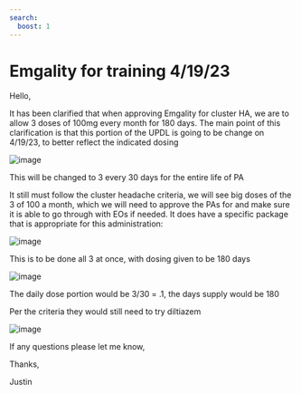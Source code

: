 ```yaml
---
search:
  boost: 1
---
```


# Emgality for training 4/19/23

Hello,

It has been clarified that when approving Emgality for cluster HA, we are to allow 3 doses of 100mg every month for 180 days.
The main point of this clarification is that this portion of the UPDL is going to be change on 4/19/23, to better reflect the indicated dosing

![image](https://user-images.githubusercontent.com/122046056/229955177-94b95532-800a-4487-9283-fdef51b1cb91.png)

This will be changed to 3 every 30 days for the entire life of PA
 
It still must follow the cluster headache criteria, we will see big doses of the 3 of 100 a month, which we will need to approve the PAs for and make sure it is able to go through with EOs if needed. It does have a specific package that is appropriate for this administration:

![image](https://user-images.githubusercontent.com/122046056/229955208-0e6ff388-4623-4944-81b3-ca41da8b59c4.png)

This is to be done all 3 at once, with dosing given to be 180 days

![image](https://user-images.githubusercontent.com/122046056/229955249-279907ce-26ef-4626-aaa2-2a31e723fba9.png)

The daily dose portion would be 3/30 = .1, the days supply would be 180
 
Per the criteria they would still need to try diltiazem

![image](https://user-images.githubusercontent.com/122046056/229955290-54ab268c-c643-44ea-93c7-d595fb2d7a8f.png)

If any questions please let me know, 

Thanks,

Justin
